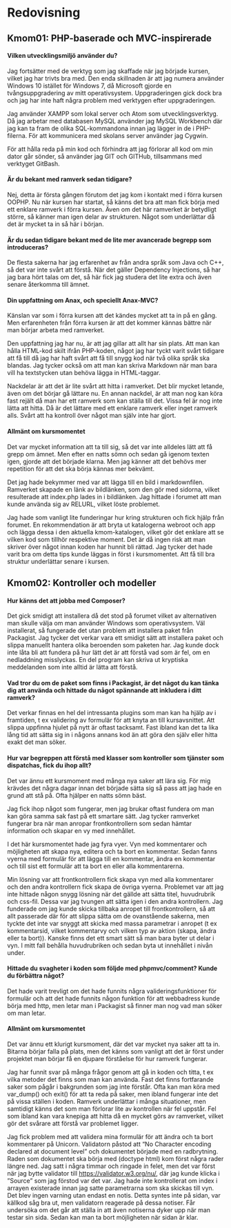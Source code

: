 Redovisning
====================================

Kmom01: PHP-baserade och MVC-inspirerade
----------------------------------------

#### Vilken utvecklingsmiljö använder du?
Jag fortsätter med de verktyg som jag skaffade när jag började kursen, vilket jag
har trivts bra med. Den enda skillnaden är att jag numera använder Windows 10
istället för Windows 7, då Microsoft gjorde en tvångsuppgradering av mitt
operativsystem. Uppgraderingen gick dock bra och jag har inte haft några problem
med verktygen efter uppgraderingen.

Jag använder XAMPP som lokal server och Atom som utvecklingsverktyg. Då jag arbetar
med databasen MySQL använder jag MySQL Workbench där jag kan ta fram de olika
SQL-kommandona innan jag lägger in de i PHP-filerna. För att kommunicera med
skolans server använder jag Cygwin.

För att hålla reda på min kod och förhindra att jag förlorar all kod om min
dator går sönder, så använder jag GIT och GITHub, tillsammans med verktyget GitBash.

#### Är du bekant med ramverk sedan tidigare?
Nej, detta är första gången förutom det jag kom i kontakt med i förra kursen OOPHP.
Nu när kursen har startat, så känns det bra att man fick börja med ett enklare
ramverk i förra kursen. Även om det här ramverket är betydligt större, så känner
man igen delar av strukturen. Något som underlättar då det är mycket ta in så här
i början.

#### Är du sedan tidigare bekant med de lite mer avancerade begrepp som introduceras?
De flesta sakerna har jag erfarenhet av från andra språk som Java och C++, så det
var inte svårt att förstå. När det gäller Dependency Injections, så har jag bara
hört talas om det, så här fick jag studera det lite extra och även senare återkomma
till ämnet.

#### Din uppfattning om Anax, och speciellt Anax-MVC?
Känslan var som i förra kursen att det kändes mycket att ta in på en gång. Men
erfarenheten från förra kursen är att det kommer kännas bättre när man börjar arbeta
med ramverket.

Den uppfattning jag har nu, är att jag gillar att allt har sin plats. Att man kan
hålla HTML-kod skilt ifrån PHP-koden, något jag har tyckt varit svårt tidigare att
få till då jag har haft svårt att få till snygg kod när två olika språk ska blandas.
Jag tycker också om att man kan skriva Markdown när man bara vill ha textstycken
utan behöva lägga in HTML-taggar.

Nackdelar är att det är lite svårt att hitta i ramverket. Det blir mycket letande,
även om det börjar gå lättare nu. En annan nackdel, är att man nog kan köra fast
rejält då man har ett ramverk som kan ställa till det. Vissa fel är nog inte lätta
att hitta. Då är det lättare med ett enklare ramverk eller inget ramverk alls. Svårt
att ha kontroll över något man själv inte har gjort.

#### Allmänt om kursmomentet
Det var mycket information att ta till sig, så det var inte alldeles lätt att få grepp
om ämnet. Men efter en natts sömn och sedan gå igenom texten igen, gjorde att det
började klarna. Men jag känner att det behövs mer repetition för att det ska börja
kännas mer bekvämt.

Det jag hade bekymmer med var att lägga till en bild i markdownfilen. Ramverket
skapade en länk av bildlänken, som den gör med sidorna, vilket resulterade att index.php
lades in i bildlänken. Jag hittade i forumet att man kunde använda sig av RELURL, vilket
löste problemet.

Jag hade som vanligt lite funderingar hur kring strukturen och fick hjälp från forumet.
En rekommendation är att bryta ut katalogerna webroot och app och lägga dessa i den
aktuella kmom-katalogen, vilket gör det enklare att se vilken kod som tillhör respektive
moment. Det är då ingen risk att man skriver över något innan koden har hunnit bli rättad.
Jag tycker det hade varit bra om detta tips kunde läggas in först i kursmomentet. Att få
till bra struktur underlättar senare i kursen.


Kmom02: Kontroller och modeller
-------------------------------

#### Hur känns det att jobba med Composer?
Det gick smidigt att installera då det stod på forumet vilket av alternativen man
skulle välja om man använder Windows som operativsystem. Väl installerat, så fungerade
det utan problem att installera paket från Packagist. Jag tycker det verkar vara ett
smidigt sätt att installera paket och slippa manuellt hantera olika beroenden som
paketen har. Jag kunde dock inte låta bli att fundera på hur lätt det är att förstå
vad som är fel, om en nedladdning misslyckas. En del program kan skriva ut kryptiska
meddelanden som inte alltid är lätta att förstå.

#### Vad tror du om de paket som finns i Packagist, är det något du kan tänka dig att använda och hittade du något spännande att inkludera i ditt ramverk?
Det verkar finnas en hel del intressanta plugins som man kan ha hjälp av i framtiden,
t ex validering av formulär för att knyta an till kursavsnittet. Att slippa uppfinna
hjulet på nytt är oftast tacksamt. Fast ibland kan det ta lika lång tid att sätta
sig in i någons annans kod än att göra den själv eller hitta exakt det man söker.

#### Hur var begreppen att förstå med klasser som kontroller som tjänster som dispatchas, fick du ihop allt?
Det var ännu ett kursmoment med många nya saker att lära sig. För mig krävdes det
några dagar innan det började sätta sig så pass att jag hade en grund att stå på.
Ofta hjälper en natts sömn bäst.

Jag fick ihop något som fungerar, men jag brukar oftast fundera om man kan göra samma
sak fast på ett smartare sätt. Jag tycker ramverket fungerar bra när man anropar
frontkontrollern som sedan hämtar information och skapar en vy med innehållet.

I det här kursmomentet hade jag fyra vyer. Vyn med kommentarer och möjligheten att
skapa nya, editera och ta bort en kommentar. Sedan fanns vyerna med formulär för att
lägga till en kommentar, ändra en kommentar och till sist ett formulär att ta bort
en eller alla kommentarerna.

Min lösning var att frontkontrollern fick skapa vyn med alla kommentarer och den
andra kontrollern fick skapa de övriga vyerna. Problemet var att jag inte hittade
någon snygg lösning när det gällde att sätta titel, huvudrubrik och css-fil. Dessa
var jag tvungen att sätta igen i den andra kontrollern. Jag funderade om jag kunde
skicka tillbaka anropet till frontkontrollern, så att allt passerade där för att
slippa sätta om de ovanstående sakerna, men tyckte det inte var snyggt att skicka
med massa parametrar i anropet (t ex kommentarsid, vilket kommentarvy och vilken
typ av aktion (skapa, ändra eller ta bort)). Kanske finns det ett smart sätt så
man bara byter ut delar i vyn. I mitt fall behålla huvudrubriken och sedan byta ut
innehållet i nivån under.

#### Hittade du svagheter i koden som följde med phpmvc/comment? Kunde du förbättra något?
Det hade varit trevligt om det hade funnits några valideringsfunktioner för formulär
och att det hade funnits någon funktion för att webbadress kunde börja med http, men
letar man i Packagist så finner man nog vad man söker om man letar.

#### Allmänt om kursmomentet
Det var ännu ett klurigt kursmoment, där det var mycket nya saker att ta in. Bitarna
börjar falla på plats, men det känns som vanligt att det är först under projektet man
börjar få en djupare förståelse för hur ramverk fungerar.

Jag har funnit svar på många frågor genom att gå in koden och titta, t ex vilka
metoder det finns som man kan använda. Fast det finns fortfarande saker som pågår i
bakgrunden som jag inte förstår. Ofta kan man köra med var_dump() och exit() för att
ta reda på saker, men ibland fungerar inte det på vissa ställen i koden. Ramverk
underlättar i många situationer, men samtidigt känns det som man förlorar lite av
kontrollen när fel uppstår. Fel som ibland kan vara knepiga att hitta då en mycket
görs av ramverket, vilket gör det svårare att förstå var problemet ligger.

Jag fick problem med att validera mina formulär för att ändra och ta bort kommentarer
på Unicorn. Validatorn påstod att “No Character encoding declared at document level”
och dokumentet började med en radbrytning. Raden som dokumentet ska börja med
(doctype html) kom först några rader längre ned. Jag satt i några timmar och ringade
in felet, men det var först när jag bytte validator till https://validator.w3.org/nu/,
där jag kunde klicka i ”Source” som jag förstod var det var. Jag hade inte kontrollerat
om index i arrayen existerade innan jag satte parametrarna som ska skickas till vyn.
Det blev ingen varning utan endast en notis. Detta syntes inte på sidan, var källkod
såg bra ut, men validatorn reagerade på dessa notiser. Får undersöka om det går att
ställa in att även notiserna dyker upp när man testar sin sida. Sedan kan man ta bort
möjligheten när sidan är klar.
